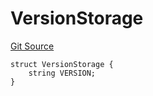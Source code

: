 # VersionStorage
[Git Source](https://github.com/thrackle-io/tron/blob/5bfb84a51be01d9a959b76979e9b34e41875da67/src/protocol/diamond/VersionFacetLib.sol)


```solidity
struct VersionStorage {
    string VERSION;
}
```

